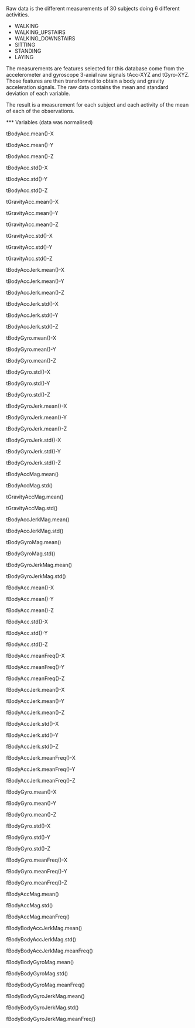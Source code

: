 
Raw data is the different measurements of 30 subjects doing 6 different activities.
- WALKING
- WALKING_UPSTAIRS
- WALKING_DOWNSTAIRS
- SITTING
- STANDING
- LAYING


The measurements are features selected for this database come from the accelerometer and gyroscope 3-axial raw signals tAcc-XYZ and tGyro-XYZ.
Those features are then transformed to obtain a body and gravity acceleration signals. The raw data contains the mean and standard deviation of each variable.

The result is a measurement for each subject and each activity of the mean of each of the observations.



*** Variables (data was normalised)

tBodyAcc.mean()-X

tBodyAcc.mean()-Y

tBodyAcc.mean()-Z

tBodyAcc.std()-X

tBodyAcc.std()-Y

tBodyAcc.std()-Z

tGravityAcc.mean()-X

tGravityAcc.mean()-Y

tGravityAcc.mean()-Z

tGravityAcc.std()-X

tGravityAcc.std()-Y

tGravityAcc.std()-Z

tBodyAccJerk.mean()-X

tBodyAccJerk.mean()-Y

tBodyAccJerk.mean()-Z

tBodyAccJerk.std()-X

tBodyAccJerk.std()-Y

tBodyAccJerk.std()-Z

tBodyGyro.mean()-X

tBodyGyro.mean()-Y

tBodyGyro.mean()-Z

tBodyGyro.std()-X

tBodyGyro.std()-Y

tBodyGyro.std()-Z

tBodyGyroJerk.mean()-X

tBodyGyroJerk.mean()-Y

tBodyGyroJerk.mean()-Z

tBodyGyroJerk.std()-X

tBodyGyroJerk.std()-Y

tBodyGyroJerk.std()-Z

tBodyAccMag.mean()

tBodyAccMag.std()

tGravityAccMag.mean()

tGravityAccMag.std()

tBodyAccJerkMag.mean()

tBodyAccJerkMag.std()

tBodyGyroMag.mean()

tBodyGyroMag.std()

tBodyGyroJerkMag.mean()

tBodyGyroJerkMag.std()

fBodyAcc.mean()-X

fBodyAcc.mean()-Y

fBodyAcc.mean()-Z

fBodyAcc.std()-X

fBodyAcc.std()-Y

fBodyAcc.std()-Z

fBodyAcc.meanFreq()-X

fBodyAcc.meanFreq()-Y

fBodyAcc.meanFreq()-Z

fBodyAccJerk.mean()-X

fBodyAccJerk.mean()-Y

fBodyAccJerk.mean()-Z

fBodyAccJerk.std()-X

fBodyAccJerk.std()-Y

fBodyAccJerk.std()-Z

fBodyAccJerk.meanFreq()-X

fBodyAccJerk.meanFreq()-Y

fBodyAccJerk.meanFreq()-Z

fBodyGyro.mean()-X

fBodyGyro.mean()-Y

fBodyGyro.mean()-Z

fBodyGyro.std()-X

fBodyGyro.std()-Y

fBodyGyro.std()-Z

fBodyGyro.meanFreq()-X

fBodyGyro.meanFreq()-Y

fBodyGyro.meanFreq()-Z

fBodyAccMag.mean()

fBodyAccMag.std()

fBodyAccMag.meanFreq()

fBodyBodyAccJerkMag.mean()

fBodyBodyAccJerkMag.std()

fBodyBodyAccJerkMag.meanFreq()

fBodyBodyGyroMag.mean()

fBodyBodyGyroMag.std()

fBodyBodyGyroMag.meanFreq()

fBodyBodyGyroJerkMag.mean()

fBodyBodyGyroJerkMag.std()

fBodyBodyGyroJerkMag.meanFreq()

